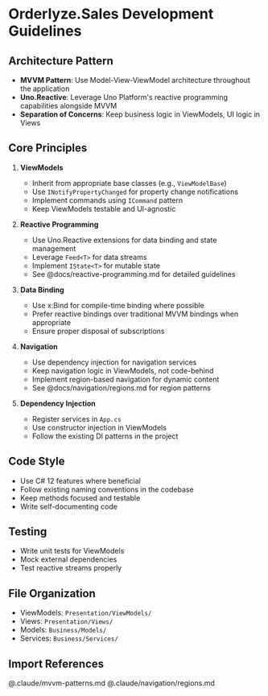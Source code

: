 # Orderlyze.Sales Development Guidelines

## Architecture Pattern
- **MVVM Pattern**: Use Model-View-ViewModel architecture throughout the application
- **Uno.Reactive**: Leverage Uno Platform's reactive programming capabilities alongside MVVM
- **Separation of Concerns**: Keep business logic in ViewModels, UI logic in Views

## Core Principles
1. **ViewModels**
   - Inherit from appropriate base classes (e.g., `ViewModelBase`)
   - Use `INotifyPropertyChanged` for property change notifications
   - Implement commands using `ICommand` pattern
   - Keep ViewModels testable and UI-agnostic

2. **Reactive Programming**
   - Use Uno.Reactive extensions for data binding and state management
   - Leverage `Feed<T>` for data streams
   - Implement `IState<T>` for mutable state
   - See @docs/reactive-programming.md for detailed guidelines

3. **Data Binding**
   - Use x:Bind for compile-time binding where possible
   - Prefer reactive bindings over traditional MVVM bindings when appropriate
   - Ensure proper disposal of subscriptions

4. **Navigation**
   - Use dependency injection for navigation services
   - Keep navigation logic in ViewModels, not code-behind
   - Implement region-based navigation for dynamic content
   - See @docs/navigation/regions.md for region patterns

5. **Dependency Injection**
   - Register services in `App.cs`
   - Use constructor injection in ViewModels
   - Follow the existing DI patterns in the project

## Code Style
- Use C# 12 features where beneficial
- Follow existing naming conventions in the codebase
- Keep methods focused and testable
- Write self-documenting code

## Testing
- Write unit tests for ViewModels
- Mock external dependencies
- Test reactive streams properly

## File Organization
- ViewModels: `Presentation/ViewModels/`
- Views: `Presentation/Views/`
- Models: `Business/Models/`
- Services: `Business/Services/`

## Import References
@.claude/mvvm-patterns.md
@.claude/navigation/regions.md
